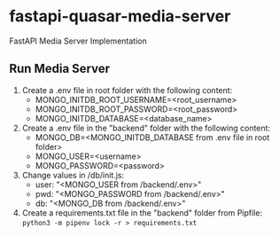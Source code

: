 # fastapi-quasar-media-server

FastAPI Media Server Implementation

## Run Media Server

1. Create a .env file in root folder with the following content:
    * MONGO_INITDB_ROOT_USERNAME=\<root_username>
    * MONGO_INITDB_ROOT_PASSWORD=\<root_password>
    * MONGO_INITDB_DATABASE=\<database_name>
2. Create a .env file in the "backend" folder with the following content:
    * MONGO_DB=\<MONGO_INITDB_DATABASE from  .env file in root folder>
    * MONGO_USER=\<username>
    * MONGO_PASSWORD=\<password>
3. Change values in /db/init.js:
    * user: "\<MONGO_USER from /backend/.env>"
    * pwd: "\<MONGO_PASSWORD from /backend/.env>"
    * db: "\<MONGO_DB from /backend/.env>"
4. Create a requirements.txt file in the "backend" folder from Pipfile: `python3 -m pipenv lock -r > requirements.txt`
